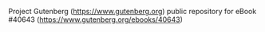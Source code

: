 Project Gutenberg (https://www.gutenberg.org) public repository for eBook #40643 (https://www.gutenberg.org/ebooks/40643)
